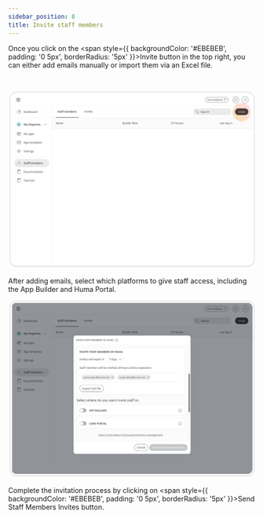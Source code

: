 ```yaml
---
sidebar_position: 8
title: Invite staff members
---
```

Once you click on the <span style={{ backgroundColor: '#EBEBEB', padding: '0 5px', borderRadius: '5px' }}>Invite</span> button in the top right, you can either add emails manually or import them via an Excel file.

<br/>

![alt text](<../assets/invite staff-0.png>)

After adding emails, select which platforms to give staff access, including the App Builder and Huma Portal.

![alt text](<../assets/invite-staff-1.png>)

Complete the invitation process by clicking on <span style={{ backgroundColor: '#EBEBEB', padding: '0 5px', borderRadius: '5px' }}>Send Staff Members Invites</span> button.
